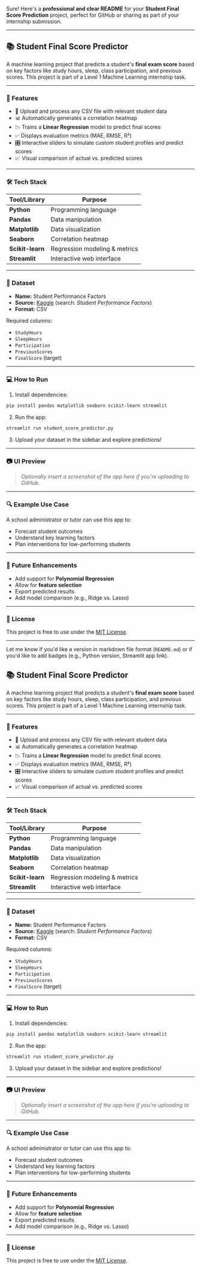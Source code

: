 Sure! Here's a **professional and clear README** for your **Student Final Score Prediction** project, perfect for GitHub or sharing as part of your internship submission.

---

## 📚 Student Final Score Predictor

A machine learning project that predicts a student's **final exam score** based on key factors like study hours, sleep, class participation, and previous scores. This project is part of a Level 1 Machine Learning internship task.

---

### 🚀 Features

* 📁 Upload and process any CSV file with relevant student data
* 📊 Automatically generates a correlation heatmap
* 📉 Trains a **Linear Regression** model to predict final scores
* ✅ Displays evaluation metrics (MAE, RMSE, R²)
* 🎛️ Interactive sliders to simulate custom student profiles and predict scores
* 📈 Visual comparison of actual vs. predicted scores

---

### 🛠️ Tech Stack

| Tool/Library     | Purpose                       |
| ---------------- | ----------------------------- |
| **Python**       | Programming language          |
| **Pandas**       | Data manipulation             |
| **Matplotlib**   | Data visualization            |
| **Seaborn**      | Correlation heatmap           |
| **Scikit-learn** | Regression modeling & metrics |
| **Streamlit**    | Interactive web interface     |

---

### 📂 Dataset

* **Name:** Student Performance Factors
* **Source:** [Kaggle](https://www.kaggle.com) (search: *Student Performance Factors*)
* **Format:** CSV

Required columns:

* `StudyHours`
* `SleepHours`
* `Participation`
* `PreviousScores`
* `FinalScore` (target)

---

### 💻 How to Run

1. Install dependencies:

```bash
pip install pandas matplotlib seaborn scikit-learn streamlit
```

2. Run the app:

```bash
streamlit run student_score_predictor.py
```

3. Upload your dataset in the sidebar and explore predictions!

---

### 📷 UI Preview

> *Optionally insert a screenshot of the app here if you're uploading to GitHub.*

---

### 🔍 Example Use Case

A school administrator or tutor can use this app to:

* Forecast student outcomes
* Understand key learning factors
* Plan interventions for low-performing students

---

### 🎯 Future Enhancements

* Add support for **Polynomial Regression**
* Allow for **feature selection**
* Export predicted results
* Add model comparison (e.g., Ridge vs. Lasso)

---

### 📝 License

This project is free to use under the [MIT License](LICENSE).

---

Let me know if you'd like a version in markdown file format (`README.md`) or if you'd like to add badges (e.g., Python version, Streamlit app link).

## 📚 Student Final Score Predictor

A machine learning project that predicts a student's **final exam score** based on key factors like study hours, sleep, class participation, and previous scores. This project is part of a Level 1 Machine Learning internship task.

---

### 🚀 Features

* 📁 Upload and process any CSV file with relevant student data
* 📊 Automatically generates a correlation heatmap
* 📉 Trains a **Linear Regression** model to predict final scores
* ✅ Displays evaluation metrics (MAE, RMSE, R²)
* 🎛️ Interactive sliders to simulate custom student profiles and predict scores
* 📈 Visual comparison of actual vs. predicted scores

---

### 🛠️ Tech Stack

| Tool/Library     | Purpose                       |
| ---------------- | ----------------------------- |
| **Python**       | Programming language          |
| **Pandas**       | Data manipulation             |
| **Matplotlib**   | Data visualization            |
| **Seaborn**      | Correlation heatmap           |
| **Scikit-learn** | Regression modeling & metrics |
| **Streamlit**    | Interactive web interface     |

---

### 📂 Dataset

* **Name:** Student Performance Factors
* **Source:** [Kaggle](https://www.kaggle.com) (search: *Student Performance Factors*)
* **Format:** CSV

Required columns:

* `StudyHours`
* `SleepHours`
* `Participation`
* `PreviousScores`
* `FinalScore` (target)

---

### 💻 How to Run

1. Install dependencies:

```bash
pip install pandas matplotlib seaborn scikit-learn streamlit
```

2. Run the app:

```bash
streamlit run student_score_predictor.py
```

3. Upload your dataset in the sidebar and explore predictions!

---

### 📷 UI Preview

> *Optionally insert a screenshot of the app here if you're uploading to GitHub.*

---

### 🔍 Example Use Case

A school administrator or tutor can use this app to:

* Forecast student outcomes
* Understand key learning factors
* Plan interventions for low-performing students

---

### 🎯 Future Enhancements

* Add support for **Polynomial Regression**
* Allow for **feature selection**
* Export predicted results
* Add model comparison (e.g., Ridge vs. Lasso)

---

### 📝 License

This project is free to use under the [MIT License](LICENSE).

